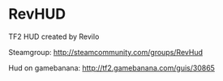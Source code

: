 # RevHUD
TF2 HUD created by Revilo

Steamgroup:
http://steamcommunity.com/groups/RevHud

Hud on gamebanana:
http://tf2.gamebanana.com/guis/30865
